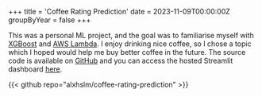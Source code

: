 +++
title = 'Coffee Rating Prediction'
date = 2023-11-09T00:00:00Z
groupByYear = false
+++

This was a personal ML project, and the goal was to familiarise myself with [XGBoost](https://xgboost.readthedocs.io/en/stable/) and [AWS Lambda](https://aws.amazon.com/lambda/). I enjoy drinking nice coffee, so I chose a topic which I hoped would help me buy better coffee in the future. The source code is available on [GitHub](https://github.com/alxhslm/coffee-rating-prediction) and you can access the hosted Streamlit dashboard [here](https://coffee-rating-prediction.streamlit.app/).

{{< github repo="alxhslm/coffee-rating-prediction" >}}
<br/><br/>
